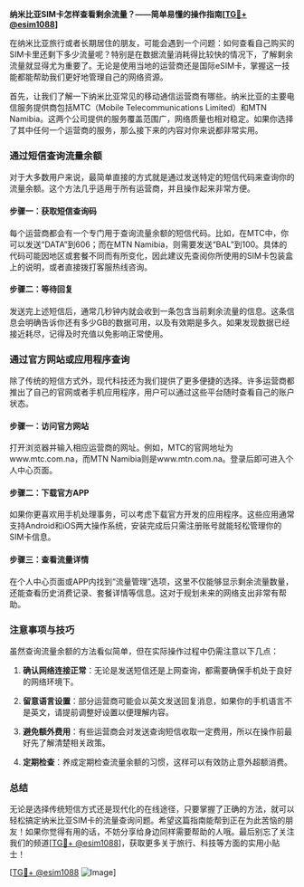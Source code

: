 **纳米比亚SIM卡怎样查看剩余流量？——简单易懂的操作指南[[TG💪+ @esim1088](https://t.me/s/esim1088)]**

在纳米比亚旅行或者长期居住的朋友，可能会遇到一个问题：如何查看自己购买的SIM卡里还剩下多少流量呢？特别是在数据流量消耗得比较快的情况下，了解剩余流量就显得尤为重要了。无论是使用当地的运营商还是国际eSIM卡，掌握这一技能都能帮助我们更好地管理自己的网络资源。

首先，让我们了解一下纳米比亚常见的移动通信运营商有哪些。纳米比亚的主要电信服务提供商包括MTC（Mobile Telecommunications Limited）和MTN Namibia。这两个公司提供的服务覆盖范围广，网络质量也相对稳定。如果你选择了其中任何一个运营商的服务，那么接下来的内容对你来说都非常实用。

### **通过短信查询流量余额**

对于大多数用户来说，最简单直接的方式就是通过发送特定的短信代码来查询你的流量余额。这个方法几乎适用于所有运营商，并且操作起来非常方便。

#### **步骤一：获取短信查询码**
每个运营商都会有一个专门用于查询流量余额的短信代码。比如，在MTC中，你可以发送“DATA”到606；而在MTN Namibia，则需要发送“BAL”到100。具体的代码可能因地区或套餐不同而有所变化，因此建议先查阅你所使用的SIM卡包装盒上的说明，或者直接拨打客服热线咨询。

#### **步骤二：等待回复**
发送完上述短信后，通常几秒钟内就会收到一条包含当前剩余流量的信息。这条信息会明确告诉你还有多少GB的数据可用，以及有效期是多久。如果发现数据已经接近耗尽，记得及时充值以免影响正常使用。

### **通过官方网站或应用程序查询**

除了传统的短信方式外，现代科技还为我们提供了更多便捷的选择。许多运营商都推出了自己的官网或者手机应用程序，用户可以通过这些平台随时查看自己的账户状态。

#### **步骤一：访问官方网站**
打开浏览器并输入相应运营商的网址。例如，MTC的官网地址为www.mtc.com.na，而MTN Namibia则是www.mtn.com.na。登录后即可进入个人中心页面。

#### **步骤二：下载官方APP**
如果你更喜欢用手机处理事务，可以考虑下载官方开发的应用程序。这些应用通常支持Android和iOS两大操作系统，安装完成后只需注册账号就能轻松管理你的SIM卡信息。

#### **步骤三：查看流量详情**
在个人中心页面或APP内找到“流量管理”选项，这里不仅能够显示剩余流量数量，还能查看历史消费记录、套餐详情等信息。这对于规划未来的网络支出非常有帮助。

### **注意事项与技巧**

虽然查询流量余额的方法看似简单，但在实际操作过程中仍需注意以下几点：

1. **确认网络连接正常**：无论是发送短信还是上网查询，都需要确保手机处于良好的网络环境下。
   
2. **留意语言设置**：部分运营商可能会以英文发送回复消息，如果你的手机语言不是英文，请提前调整好设置以便理解内容。

3. **避免额外费用**：有些运营商会对发送查询短信收取一定费用，所以在操作前最好先了解清楚相关政策。

4. **定期检查**：养成定期检查流量余额的习惯，这样可以有效防止意外超额消费。

### **总结**

无论是选择传统短信方式还是现代化的在线途径，只要掌握了正确的方法，就可以轻松搞定纳米比亚SIM卡的流量查询问题。希望这篇指南能帮到正在为此苦恼的朋友！如果你觉得有用的话，不妨分享给身边同样需要帮助的人哦。最后别忘了关注我们的频道[[TG💪+ @esim1088](https://t.me/s/esim1088)]，获取更多关于旅行、科技等方面的实用小贴士！

[[TG💪+ @esim1088](https://t.me/s/esim1088) ![Image](https://i.postimg.cc/4NQfJmqS/Snipaste-2025-05-13-00-14-12.png)]